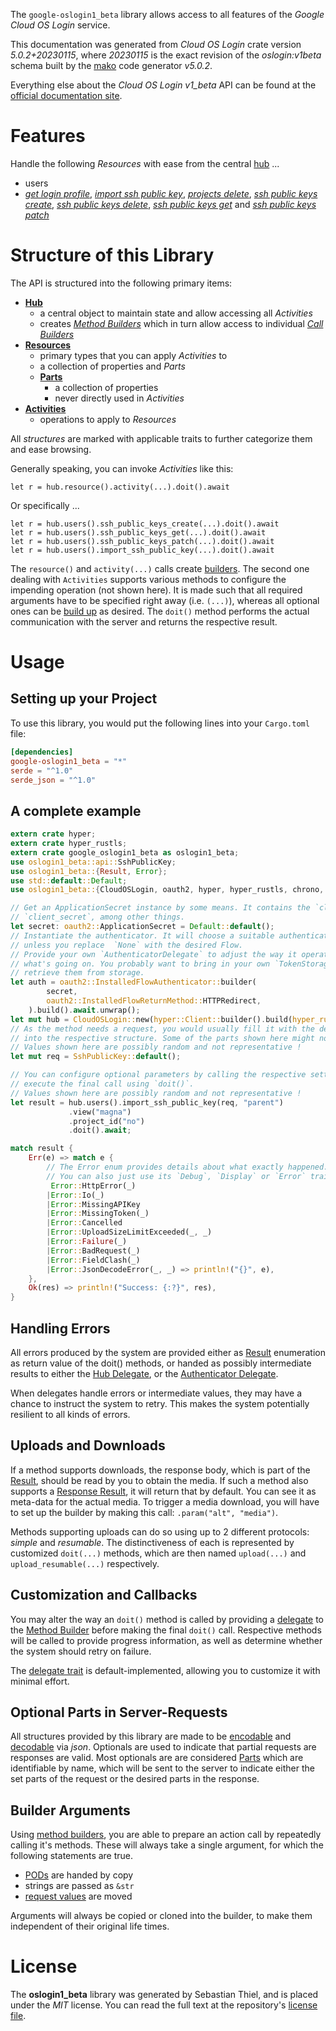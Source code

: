 <!---
DO NOT EDIT !
This file was generated automatically from 'src/generator/templates/api/README.md.mako'
DO NOT EDIT !
-->
The `google-oslogin1_beta` library allows access to all features of the *Google Cloud OS Login* service.

This documentation was generated from *Cloud OS Login* crate version *5.0.2+20230115*, where *20230115* is the exact revision of the *oslogin:v1beta* schema built by the [mako](http://www.makotemplates.org/) code generator *v5.0.2*.

Everything else about the *Cloud OS Login* *v1_beta* API can be found at the
[official documentation site](https://cloud.google.com/compute/docs/oslogin/).
# Features

Handle the following *Resources* with ease from the central [hub](https://docs.rs/google-oslogin1_beta/5.0.2+20230115/google_oslogin1_beta/CloudOSLogin) ... 

* users
 * [*get login profile*](https://docs.rs/google-oslogin1_beta/5.0.2+20230115/google_oslogin1_beta/api::UserGetLoginProfileCall), [*import ssh public key*](https://docs.rs/google-oslogin1_beta/5.0.2+20230115/google_oslogin1_beta/api::UserImportSshPublicKeyCall), [*projects delete*](https://docs.rs/google-oslogin1_beta/5.0.2+20230115/google_oslogin1_beta/api::UserProjectDeleteCall), [*ssh public keys create*](https://docs.rs/google-oslogin1_beta/5.0.2+20230115/google_oslogin1_beta/api::UserSshPublicKeyCreateCall), [*ssh public keys delete*](https://docs.rs/google-oslogin1_beta/5.0.2+20230115/google_oslogin1_beta/api::UserSshPublicKeyDeleteCall), [*ssh public keys get*](https://docs.rs/google-oslogin1_beta/5.0.2+20230115/google_oslogin1_beta/api::UserSshPublicKeyGetCall) and [*ssh public keys patch*](https://docs.rs/google-oslogin1_beta/5.0.2+20230115/google_oslogin1_beta/api::UserSshPublicKeyPatchCall)




# Structure of this Library

The API is structured into the following primary items:

* **[Hub](https://docs.rs/google-oslogin1_beta/5.0.2+20230115/google_oslogin1_beta/CloudOSLogin)**
    * a central object to maintain state and allow accessing all *Activities*
    * creates [*Method Builders*](https://docs.rs/google-oslogin1_beta/5.0.2+20230115/google_oslogin1_beta/client::MethodsBuilder) which in turn
      allow access to individual [*Call Builders*](https://docs.rs/google-oslogin1_beta/5.0.2+20230115/google_oslogin1_beta/client::CallBuilder)
* **[Resources](https://docs.rs/google-oslogin1_beta/5.0.2+20230115/google_oslogin1_beta/client::Resource)**
    * primary types that you can apply *Activities* to
    * a collection of properties and *Parts*
    * **[Parts](https://docs.rs/google-oslogin1_beta/5.0.2+20230115/google_oslogin1_beta/client::Part)**
        * a collection of properties
        * never directly used in *Activities*
* **[Activities](https://docs.rs/google-oslogin1_beta/5.0.2+20230115/google_oslogin1_beta/client::CallBuilder)**
    * operations to apply to *Resources*

All *structures* are marked with applicable traits to further categorize them and ease browsing.

Generally speaking, you can invoke *Activities* like this:

```Rust,ignore
let r = hub.resource().activity(...).doit().await
```

Or specifically ...

```ignore
let r = hub.users().ssh_public_keys_create(...).doit().await
let r = hub.users().ssh_public_keys_get(...).doit().await
let r = hub.users().ssh_public_keys_patch(...).doit().await
let r = hub.users().import_ssh_public_key(...).doit().await
```

The `resource()` and `activity(...)` calls create [builders][builder-pattern]. The second one dealing with `Activities` 
supports various methods to configure the impending operation (not shown here). It is made such that all required arguments have to be 
specified right away (i.e. `(...)`), whereas all optional ones can be [build up][builder-pattern] as desired.
The `doit()` method performs the actual communication with the server and returns the respective result.

# Usage

## Setting up your Project

To use this library, you would put the following lines into your `Cargo.toml` file:

```toml
[dependencies]
google-oslogin1_beta = "*"
serde = "^1.0"
serde_json = "^1.0"
```

## A complete example

```Rust
extern crate hyper;
extern crate hyper_rustls;
extern crate google_oslogin1_beta as oslogin1_beta;
use oslogin1_beta::api::SshPublicKey;
use oslogin1_beta::{Result, Error};
use std::default::Default;
use oslogin1_beta::{CloudOSLogin, oauth2, hyper, hyper_rustls, chrono, FieldMask};

// Get an ApplicationSecret instance by some means. It contains the `client_id` and 
// `client_secret`, among other things.
let secret: oauth2::ApplicationSecret = Default::default();
// Instantiate the authenticator. It will choose a suitable authentication flow for you, 
// unless you replace  `None` with the desired Flow.
// Provide your own `AuthenticatorDelegate` to adjust the way it operates and get feedback about 
// what's going on. You probably want to bring in your own `TokenStorage` to persist tokens and
// retrieve them from storage.
let auth = oauth2::InstalledFlowAuthenticator::builder(
        secret,
        oauth2::InstalledFlowReturnMethod::HTTPRedirect,
    ).build().await.unwrap();
let mut hub = CloudOSLogin::new(hyper::Client::builder().build(hyper_rustls::HttpsConnectorBuilder::new().with_native_roots().https_or_http().enable_http1().enable_http2().build()), auth);
// As the method needs a request, you would usually fill it with the desired information
// into the respective structure. Some of the parts shown here might not be applicable !
// Values shown here are possibly random and not representative !
let mut req = SshPublicKey::default();

// You can configure optional parameters by calling the respective setters at will, and
// execute the final call using `doit()`.
// Values shown here are possibly random and not representative !
let result = hub.users().import_ssh_public_key(req, "parent")
             .view("magna")
             .project_id("no")
             .doit().await;

match result {
    Err(e) => match e {
        // The Error enum provides details about what exactly happened.
        // You can also just use its `Debug`, `Display` or `Error` traits
         Error::HttpError(_)
        |Error::Io(_)
        |Error::MissingAPIKey
        |Error::MissingToken(_)
        |Error::Cancelled
        |Error::UploadSizeLimitExceeded(_, _)
        |Error::Failure(_)
        |Error::BadRequest(_)
        |Error::FieldClash(_)
        |Error::JsonDecodeError(_, _) => println!("{}", e),
    },
    Ok(res) => println!("Success: {:?}", res),
}

```
## Handling Errors

All errors produced by the system are provided either as [Result](https://docs.rs/google-oslogin1_beta/5.0.2+20230115/google_oslogin1_beta/client::Result) enumeration as return value of
the doit() methods, or handed as possibly intermediate results to either the 
[Hub Delegate](https://docs.rs/google-oslogin1_beta/5.0.2+20230115/google_oslogin1_beta/client::Delegate), or the [Authenticator Delegate](https://docs.rs/yup-oauth2/*/yup_oauth2/trait.AuthenticatorDelegate.html).

When delegates handle errors or intermediate values, they may have a chance to instruct the system to retry. This 
makes the system potentially resilient to all kinds of errors.

## Uploads and Downloads
If a method supports downloads, the response body, which is part of the [Result](https://docs.rs/google-oslogin1_beta/5.0.2+20230115/google_oslogin1_beta/client::Result), should be
read by you to obtain the media.
If such a method also supports a [Response Result](https://docs.rs/google-oslogin1_beta/5.0.2+20230115/google_oslogin1_beta/client::ResponseResult), it will return that by default.
You can see it as meta-data for the actual media. To trigger a media download, you will have to set up the builder by making
this call: `.param("alt", "media")`.

Methods supporting uploads can do so using up to 2 different protocols: 
*simple* and *resumable*. The distinctiveness of each is represented by customized 
`doit(...)` methods, which are then named `upload(...)` and `upload_resumable(...)` respectively.

## Customization and Callbacks

You may alter the way an `doit()` method is called by providing a [delegate](https://docs.rs/google-oslogin1_beta/5.0.2+20230115/google_oslogin1_beta/client::Delegate) to the 
[Method Builder](https://docs.rs/google-oslogin1_beta/5.0.2+20230115/google_oslogin1_beta/client::CallBuilder) before making the final `doit()` call. 
Respective methods will be called to provide progress information, as well as determine whether the system should 
retry on failure.

The [delegate trait](https://docs.rs/google-oslogin1_beta/5.0.2+20230115/google_oslogin1_beta/client::Delegate) is default-implemented, allowing you to customize it with minimal effort.

## Optional Parts in Server-Requests

All structures provided by this library are made to be [encodable](https://docs.rs/google-oslogin1_beta/5.0.2+20230115/google_oslogin1_beta/client::RequestValue) and 
[decodable](https://docs.rs/google-oslogin1_beta/5.0.2+20230115/google_oslogin1_beta/client::ResponseResult) via *json*. Optionals are used to indicate that partial requests are responses 
are valid.
Most optionals are are considered [Parts](https://docs.rs/google-oslogin1_beta/5.0.2+20230115/google_oslogin1_beta/client::Part) which are identifiable by name, which will be sent to 
the server to indicate either the set parts of the request or the desired parts in the response.

## Builder Arguments

Using [method builders](https://docs.rs/google-oslogin1_beta/5.0.2+20230115/google_oslogin1_beta/client::CallBuilder), you are able to prepare an action call by repeatedly calling it's methods.
These will always take a single argument, for which the following statements are true.

* [PODs][wiki-pod] are handed by copy
* strings are passed as `&str`
* [request values](https://docs.rs/google-oslogin1_beta/5.0.2+20230115/google_oslogin1_beta/client::RequestValue) are moved

Arguments will always be copied or cloned into the builder, to make them independent of their original life times.

[wiki-pod]: http://en.wikipedia.org/wiki/Plain_old_data_structure
[builder-pattern]: http://en.wikipedia.org/wiki/Builder_pattern
[google-go-api]: https://github.com/google/google-api-go-client

# License
The **oslogin1_beta** library was generated by Sebastian Thiel, and is placed 
under the *MIT* license.
You can read the full text at the repository's [license file][repo-license].

[repo-license]: https://github.com/Byron/google-apis-rsblob/main/LICENSE.md

